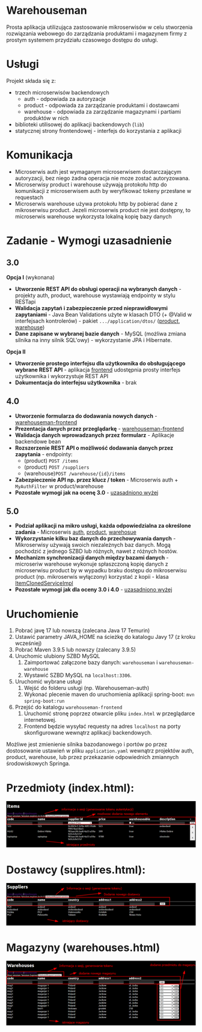 # Warehouseman
Prosta aplikacja utilizująca zastosowanie mikroserwisów w celu stworzenia rozwiązania webowego do zarządzania produktami i magazynem firmy z prostym systemem przydziału czasowego dostępu do usługi.

# Usługi
Projekt składa się z:
- trzech microserwisów backendowych
    - auth - odpowiada za autoryzacje
    - product - odpowiada za zarządzanie produktami i dostawcami
    - warehouse - odpowiada za zarządzanie magazynami i partiami produktów w nich
- biblioteki utilisowej do aplikacji backendowych (`lib`)
- statycznej strony frontendowej - interfejs do korzystania z aplikacji

# Komunikacja
- Microserwis auth jest wymaganym microserwisem dostarczającym autoryzacji, bez niego żadna operacja nie moze zostać autoryzowana.
- Microserwisy product i warehouse używają protokołu http do komunikacji z microserwisem auth by weryfikować tokeny przesłane w requestach
- Microserwis warehouse używa protokołu http by pobierać dane z mikroserwisu product. Jezeli microserwis product nie jest dostępny, to microserwis warehouse wykorzysta lokalną kopię bazy danych

# Zadanie - Wymogi uzasadnienie

## 3.0

**Opcja I** (wykonana)

- **Utworzenie REST API do obsługi operacji na wybranych danych** - projekty auth, product, warehouse wystawiają endpointy w stylu RESTapi
- **Walidacja zapytań i zabezpieczenie przed nieprawidłowymi zapytaniami** - Java Bean Validations użyte w klasach DTO (+ @Valid w interfejsach kontrolerów) - pakiet `.../application/dtos/` ([product](./warehouseman-product/src/main/java/pl/krakow/uken/mateuszjachowicz/warehouseman/product/application/dtos/), [warehouse](./warehouseman-warehouse/src/main/java/pl/krakow/uken/mateuszjachowicz/warehouseman/warehouse/application/dtos/))
- **Dane zapisane w wybranej bazie danych** - MySQL (możliwa zmiana silnika na inny silnik SQL'owy) - wykorzystanie JPA i Hibernate.

**Opcja II**

- **Utworzenie prostego interfejsu dla użytkownika do obsługującego wybrane REST API** - aplikacja [frontend](./warehouseman-frontend/) udostępnia prosty interfejs użytkownika i wykorzystuje REST API
- **Dokumentacja do interfejsu użytkownika** - brak

## 4.0
- **Utworzenie formularza do dodawania nowych danych** - [warehouseman-frontend](./warehouseman-frontend/public/index.html)
- **Prezentacja danych przez przeglądarkę** - [warehouseman-frontend](./warehouseman-frontend/public/index.html)
- **Walidacja danych wprowadzanych przez formularz** - Aplikacje backendowe bean
- **Rozszerzenie REST API o możliwość dodawania danych przez zapytania** - endpointy:
    - (product) `POST /items`
    - (product) `POST /suppliers`
    - (warehouse)`POST /warehouse/{id}/items`
- **Zabezpieczenie API np. przez klucz / token** - Microserwis auth + `MyAuthFilter` w product/warehouse
- **Pozostałe wymogi jak na ocenę 3.0** - [uzasadniono wyżej](#30)

## 5.0
- **Podział aplikacji na mikro usługi, każda odpowiedzialna za określone zadania** - Microserwis [auth](./warehouseman-auth/), [product](./warehouseman-product/), [warehosue](./warehouseman-warehouse/)
- **Wykorzystanie kilku baz danych do przechowywania danych** - Mikroserwisy używają swoich niezależnych baz danych. Mogą pochodzić z jednego SZBD lub różnych, nawet z różnych hostów.
- **Mechanizm synchronizacji danych między bazami danych** - microseriw warehouse wykonuje spłaszczoną kopię danych z microserwisu product by w wypadku braku dostępu do mikroserwisu product (np. mikroserwis wyłączony) korzystać z kopii - klasa [ItemClonedServiceImpl](./warehouseman-warehouse/src/main/java/pl/krakow/uken/mateuszjachowicz/warehouseman/warehouse/internal/services/ItemClonedServiceImpl.java)
- **Pozostałe wymogi jak dla oceny 3.0 i 4.0** - [uzasadniono wyżej](#40)


# Uruchomienie 
1. Pobrać javę 17 lub nowszą (zalecana Java 17 Temurin)
2. Ustawić parametry JAVA_HOME na ścieżkę do katalogu Javy 17 (z kroku wcześniej)
3. Pobrać Maven 3.9.5 lub nowszy (zalecany 3.9.5)
4. Uruchomic ulubiony SZBD MySQL
    1. Zaimportować załączone bazy danych: `warehouseman` i `warehouseman-warehouse`
    2. Wystawić SZBD MySQL na `localhost:3306`.
5. Uruchomić wybrane usługi
    1. Wejść do folderu usługi (np. Warehouseman-auth)
    2. Wykonać plecenie maven do uruchomienia aplikacji spring-boot: `mvn spring-boot:run`
6. Przejść do katalogu `warehouseman-frontend`
    1. Uruchomić stronę poprzez otwarcie pliku `index.html` w przeglądarce internetowej.
    2. Frontend będzie wysyłać requesty na adres `localhost` na porty skonfigurowane wewnątrz aplikacji backendowych.

Możliwe jest zmienienie silnika bazodanowego i portów po przez dostosowanie ustawień w pliku `application.yaml` wewnątrz projektów auth, product, warehouse, lub przez przekazanie odpowiednich zmiannych środowiskowych Springa.

# Przedmioty (index.html):
![Alt text](image.png)

# Dostawcy (supplires.html):
![Alt text](image-1.png)

# Magazyny (warehouses.html)
![Alt text](image-2.png)

